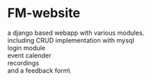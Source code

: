 # FM-website
a django based webapp with various modules.\
including CRUD implementation with mysql\
login module\
event calender\
recordings\
and a feedback form\

